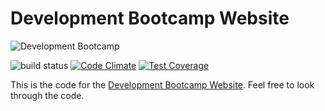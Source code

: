 # Development Bootcamp Website

![Development
Bootcamp](https://www.developmentbootcamp.nl/assets/bootcamp-logo-1ea505a897b5aaed29435b4bbeea6e20.png)

![build status](https://travis-ci.org/devbootcamps/website.svg)
[![Code
Climate](https://codeclimate.com/github/devbootcamps/website/badges/gpa.svg)](https://codeclimate.com/github/devbootcamps/website)
[![Test
Coverage](https://codeclimate.com/github/devbootcamps/website/badges/coverage.svg)](https://codeclimate.com/github/devbootcamps/website)

This is the code for the [Development Bootcamp
Website](http://www.developmentbootcamp.nl). Feel free to look through
the code.

